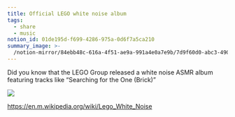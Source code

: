 ```yaml
---
title: Official LEGO white noise album
tags:
  - share
  - music
notion_id: 01de195d-f699-4286-975a-0d6f7a5ca210
summary_image: >-
  /notion-mirror/84ebb48c-616a-4f51-ae9a-991a4e0a7e9b/7d9f60d0-abc3-490e-9a32-59f218034710/B2EFB963-37A9-4CD1-96A4-F7BD048D973E.jpeg
---
```

Did you know that the LEGO Group released a white noise ASMR album featuring tracks like “Searching for the One (Brick)”

![](/notion-mirror/84ebb48c-616a-4f51-ae9a-991a4e0a7e9b/7d9f60d0-abc3-490e-9a32-59f218034710/B2EFB963-37A9-4CD1-96A4-F7BD048D973E.jpeg)

<https://en.m.wikipedia.org/wiki/Lego_White_Noise>
